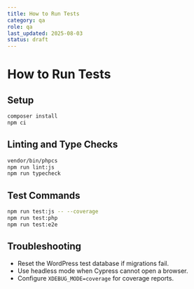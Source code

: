```yaml
---
title: How to Run Tests
category: qa
role: qa
last_updated: 2025-08-03
status: draft
---
```


# How to Run Tests

## Setup
```bash
composer install
npm ci
```

## Linting and Type Checks
```bash
vendor/bin/phpcs
npm run lint:js
npm run typecheck
```

## Test Commands
```bash
npm run test:js -- --coverage
npm run test:php
npm run test:e2e
```

## Troubleshooting
- Reset the WordPress test database if migrations fail.
- Use headless mode when Cypress cannot open a browser.
- Configure `XDEBUG_MODE=coverage` for coverage reports.
